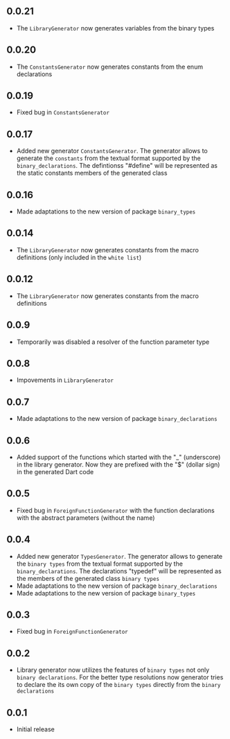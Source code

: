 ## 0.0.21

- The `LibraryGenerator` now generates variables from the binary types

## 0.0.20

- The `ConstantsGenerator` now generates constants from the enum declarations

## 0.0.19

- Fixed bug in `ConstantsGenerator`

## 0.0.17

- Added new generator `ConstantsGenerator`. The generator allows to generate the `constants` from the textual format supported by the `binary_declarations`. The defintionss "#define" will be represented as the static constants members of the generated class

## 0.0.16

- Made adaptations to the new version of package `binary_types`

## 0.0.14

- The `LibraryGenerator` now generates constants from the macro definitions (only included in the `white list`)

## 0.0.12

- The `LibraryGenerator` now generates constants from the macro definitions   

## 0.0.9

- Temporarily was disabled a resolver of the function parameter type

## 0.0.8

- Impovements in `LibraryGenerator`

## 0.0.7

- Made adaptations to the new version of package `binary_declarations`

## 0.0.6

- Added support of the functions which started with the "_" (underscore) in the library generator. Now they are prefixed with the "$" (dollar sign) in the generated Dart code

## 0.0.5

- Fixed bug in `ForeignFunctionGenerator` with the function declarations with the abstract parameters (without the name)

## 0.0.4

- Added new generator `TypesGenerator`. The generator allows to generate the `binary types` from the textual format supported by the `binary_declarations`. The declarations "typedef" will be represented as the members of the generated class `binary types`
- Made adaptations to the new version of package `binary_declarations`
- Made adaptations to the new version of package `binary_types`

## 0.0.3

- Fixed bug in `ForeignFunctionGenerator`

## 0.0.2

- Library generator now utilizes the features of `binary types` not only `binary declarations`. For the better type resolutions now generator tries to declare the its own copy of the `binary types` directly from the `binary declarations`

## 0.0.1

- Initial release

